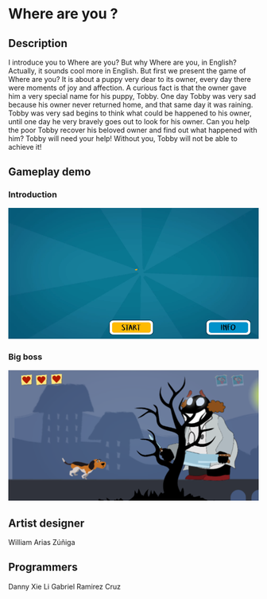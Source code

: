 # Where are you ?

## Description
I introduce you to Where are you? But why Where are you, in English? Actually, it sounds cool more in English. But first we present the game of Where are you? It is about a puppy very dear to its owner, every day there were moments of joy and affection. A curious fact is that the owner gave him a very special name for his puppy, Tobby. One day Tobby was very sad because his owner never returned home, and that same day it was raining. Tobby was very sad begins to think what could be happened to his owner, until one day he very bravely goes out to look for his owner. Can you help the poor Tobby recover his beloved owner and find out what happened with him? Tobby will need your help! Without you, Tobby will not be able to achieve it!

## Gameplay demo

### Introduction
<p align="center">
  <img src="demo/intro.gif">
</p>

### Big boss
<p align="center">
  <img src="demo/Boss.PNG">
</p>

## Artist designer
William Arias Zúñiga

## Programmers
Danny Xie Li 
Gabriel Ramirez Cruz

